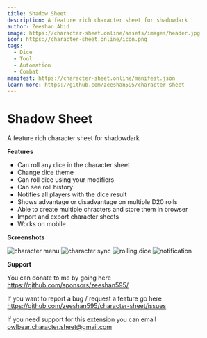 ```yaml
---
title: Shadow Sheet
description: A feature rich character sheet for shadowdark
author: Zeeshan Abid
image: https://character-sheet.online/assets/images/header.jpg
icon: https://character-sheet.online/icon.png
tags:
  - Dice
  - Tool
  - Automation
  - Combat
manifest: https://character-sheet.online/manifest.json
learn-more: https://github.com/zeeshan595/character-sheet
---
```


# Shadow Sheet

A feature rich character sheet for shadowdark

**Features**

- Can roll any dice in the character sheet
- Change dice theme
- Can roll dice using your modifiers
- Can see roll history
- Notifies all players with the dice result
- Shows advantage or disadvantage on multiple D20 rolls
- Able to create multiple chracters and store them in browser
- Import and export character sheets
- Works on mobile

**Screenshots**

![character menu](https://character-sheet.online/assets/images/menu.jpg)
![character sync](https://character-sheet.online/assets/images/sync.jpg)
![rolling dice](https://character-sheet.online/assets/images/dice.jpg)
![notification](https://character-sheet.online/assets/images/notification.jpg)

**Support**

You can donate to me by going here <https://github.com/sponsors/zeeshan595/>

If you want to report a bug / request a feature go here <https://github.com/zeeshan595/character-sheet/issues>

If you need support for this extension you can email <owlbear.character.sheet@gmail.com>